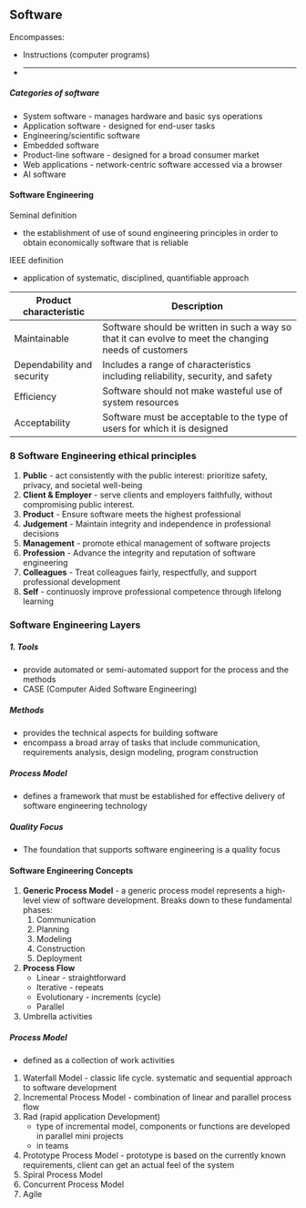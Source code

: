 ## Software
Encompasses:
- Instructions (computer programs)
-  ***

##### Categories of software
- System software - manages hardware and basic sys operations
- Application software - designed for end-user tasks
- Engineering/scientific software
- Embedded software
- Product-line software - designed for a broad consumer market
- Web applications - network-centric software accessed via a browser
- AI software 

#### Software Engineering
Seminal definition
- the establishment of use of sound engineering principles in order to obtain economically software that is reliable

IEEE definition
- application of systematic, disciplined, quantifiable approach


| **Product characteristic** | **Description**                                                                                        |
| -------------------------- | ------------------------------------------------------------------------------------------------------ |
| Maintainable               | Software should be written in such a way so that it can evolve to meet the changing needs of customers |
| Dependability and security | Includes a range of characteristics including reliability, security, and safety                        |
| Efficiency                 | Software should not make wasteful use of system resources                                              |
| Acceptability              | Software must be acceptable to the type of users for which it is designed                              |

### 8 Software Engineering ethical principles
1. **Public** - act consistently with the public interest: prioritize safety, privacy, and societal well-being
2. **Client & Employer** - serve clients and employers faithfully, without compromising public interest. 
3. **Product** - Ensure software meets the highest professional
4. **Judgement** - Maintain integrity and independence in professional decisions
5. **Management** - promote ethical management of software projects
6. **Profession** - Advance the integrity and reputation of software engineering
7. **Colleagues** - Treat colleagues fairly, respectfully, and support professional development
8. **Self** - continuosly improve professional competence through lifelong learning

### Software Engineering Layers
##### 1. Tools
- provide automated or semi-automated support for the process and the methods
- CASE (Computer Aided Software Engineering)
##### Methods
- provides the technical aspects for building software
- encompass a broad array of tasks that include communication, requirements analysis, design modeling, program construction
##### Process Model
- defines a framework that must be established for effective delivery of software engineering technology
##### Quality Focus
- The foundation that supports software engineering is a quality focus

#### Software Engineering Concepts
1. **Generic Process Model** - a generic process model represents a high-level view of software development. Breaks down to these fundamental phases:
	1. Communication
	2. Planning
	3. Modeling
	4. Construction
	5. Deployment
2. **Process Flow**
	- Linear - straightforward
	- Iterative - repeats
	- Evolutionary - increments (cycle)
	- Parallel
3. Umbrella activities

##### Process Model
- defined as a collection of work activities

1. Waterfall Model - classic life cycle. systematic and sequential approach to software development
2. Incremental Process Model - combination of linear and parallel process flow
3. Rad (rapid application Development) 
	- type of incremental model, components or functions are developed in parallel mini projects
	- in teams
4. Prototype Process Model -  prototype is based on the currently known requirements, client can get an actual feel of the system
5. Spiral Process Model
6. Concurrent Process Model
7. Agile


